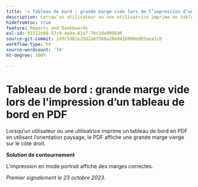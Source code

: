 ```yaml
---
title: '« Tableau de bord : grande marge vide lors de l’impression d’un tableau de bord en PDF »'
description: Lorsqu’un utilisateur ou une utilisatrice imprime un tableau de bord en PDF en utilisant l’orientation paysage, le PDF affiche une grande marge vierge sur le côté droit.
hidefromtoc: true
feature: Reports and Dashboards
exl-id: 91512e88-57c9-4a9a-81a7-7bc2da9095d0
source-git-commit: 149c5401e25d2a67560a20e041b908ed65aea1c0
workflow-type: ht
source-wordcount: '74'
ht-degree: 100%

---
```


# Tableau de bord : grande marge vide lors de l’impression d’un tableau de bord en PDF

<!--Article by request-->

Lorsqu’un utilisateur ou une utilisatrice imprime un tableau de bord en PDF en utilisant l’orientation paysage, le PDF affiche une grande marge vierge sur le côté droit.

**Solution de contournement**

L’impression en mode portrait affiche des marges correctes.

_Premier signalement le 23 octobre 2023._
